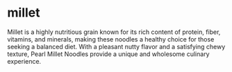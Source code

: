 # millet
Millet is a highly nutritious grain known for its rich content of protein, fiber, vitamins, and minerals, making these noodles a healthy choice for those seeking a balanced diet. With a pleasant nutty flavor and a satisfying chewy texture, Pearl Millet Noodles provide a unique and wholesome culinary experience.
